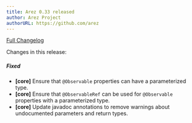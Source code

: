 ```yaml
---
title: Arez 0.33 released
author: Arez Project
authorURL: https://github.com/arez
---
```


[Full Changelog](https://github.com/arez/arez/compare/v0.32...v0.33)

Changes in this release:

##### Fixed
* **\[core\]** Ensure that `@Observable` properties can have a parameterized type.
* **\[core\]** Ensure that `@ObservableRef` can be used for `@Observable` properties with a parameterized type.
* **\[core\]** Update javadoc annotations to remove warnings about undocumented parameters and return types.
